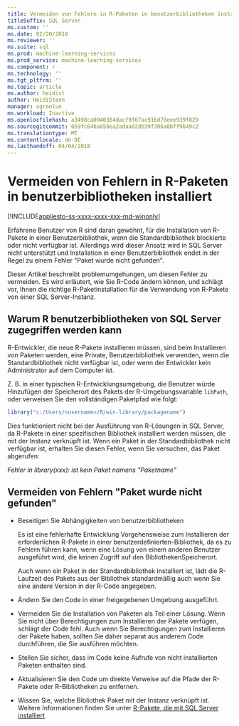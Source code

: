 ```yaml
---
title: Vermeiden von Fehlern in R-Paketen in benutzerbibliotheken installiert | Microsoft Docs
titleSuffix: SQL Server
ms.custom: ''
ms.date: 02/20/2018
ms.reviewer: ''
ms.suite: sql
ms.prod: machine-learning-services
ms.prod_service: machine-learning-services
ms.component: r
ms.technology: ''
ms.tgt_pltfrm: ''
ms.topic: article
ms.author: heidist
author: HeidiSteen
manager: cgronlun
ms.workload: Inactive
ms.openlocfilehash: a3498ca0940384dacf9f67ac916d78eee939f829
ms.sourcegitcommit: 059fc64ba858ea2adaad2db39f306a8bff9649c2
ms.translationtype: MT
ms.contentlocale: de-DE
ms.lasthandoff: 04/04/2018
---
```

# <a name="avoiding-errors-on-r-packages-installed-in-user-libraries"></a>Vermeiden von Fehlern in R-Paketen in benutzerbibliotheken installiert
[!INCLUDE[appliesto-ss-xxxx-xxxx-xxx-md-winonly](../../includes/appliesto-ss-xxxx-xxxx-xxx-md-winonly.md)]

Erfahrene Benutzer von R sind daran gewöhnt, für die Installation von R-Pakete in einer Benutzerbibliothek, wenn die Standardbibliothek blockierte oder nicht verfügbar ist. Allerdings wird dieser Ansatz wird in SQL Server nicht unterstützt und Installation in einer Benutzerbibliothek endet in der Regel zu einem Fehler "Paket wurde nicht gefunden".

Dieser Artikel beschreibt problemumgehungen, um diesen Fehler zu vermeiden. Es wird erläutert, wie Sie R-Code ändern können, und schlägt vor, Ihnen die richtige R-Paketinstallation für die Verwendung von R-Pakete von einer SQL Server-Instanz.

## <a name="why-r-user-libraries-cannot-be-accessed-from-sql-server"></a>Warum R benutzerbibliotheken von SQL Server zugegriffen werden kann

R-Entwickler, die neue R-Pakete installieren müssen, sind beim Installieren von Paketen werden, eine Private, Benutzerbibliothek verwenden, wenn die Standardbibliothek nicht verfügbar ist, oder wenn der Entwickler kein Administrator auf dem Computer ist.

Z. B. in einer typischen R-Entwicklungsumgebung, die Benutzer würde Hinzufügen der Speicherort des Pakets der R-Umgebungsvariable `libPath`, oder verweisen Sie den vollständigen Paketpfad wie folgt:

```R
library("c:/Users/<username>/R/win-library/packagename")
```

Dies funktioniert nicht bei der Ausführung von R-Lösungen in SQL Server, da R-Pakete in einer spezifischen Bibliothek installiert werden müssen, die mit der Instanz verknüpft ist. Wenn ein Paket in der Standardbibliothek nicht verfügbar ist, erhalten Sie diesen Fehler, wenn Sie versuchen, das Paket abgerufen:

*Fehler in library(xxx): ist kein Paket namens "Paketname"*

## <a name="how-to-avoid-package-not-found-errors"></a>Vermeiden von Fehlern "Paket wurde nicht gefunden"

+ Beseitigen Sie Abhängigkeiten von benutzerbibliotheken 

    Es ist eine fehlerhafte Entwicklung Vorgehensweise zum Installieren der erforderlichen R-Pakete in einer benutzerdefinierten-Bibliothek, da es zu Fehlern führen kann, wenn eine Lösung von einem anderen Benutzer ausgeführt wird, die keinen Zugriff auf den BibliothekenSpeicherort.

    Auch wenn ein Paket in der Standardbibliothek installiert ist, lädt die R-Laufzeit des Pakets aus der Bibliothek standardmäßig auch wenn Sie eine andere Version in der R-Code angegeben.

+ Ändern Sie den Code in einer freigegebenen Umgebung ausgeführt.

+ Vermeiden Sie die Installation von Paketen als Teil einer Lösung. Wenn Sie nicht über Berechtigungen zum Installieren der Pakete verfügen, schlägt der Code fehl. Auch wenn Sie Berechtigungen zum Installieren der Pakete haben, sollten Sie daher separat aus anderem Code durchführen, die Sie ausführen möchten.

+ Stellen Sie sicher, dass im Code keine Aufrufe von nicht installierten Paketen enthalten sind.

+ Aktualisieren Sie den Code um direkte Verweise auf die Pfade der R-Pakete oder R-Bibliotheken zu entfernen. 

+ Wissen Sie, welche Bibliothek Paket mit der Instanz verknüpft ist. Weitere Informationen finden Sie unter [R-Pakete, die mit SQL Server installiert](installing-and-managing-r-packages.md)
